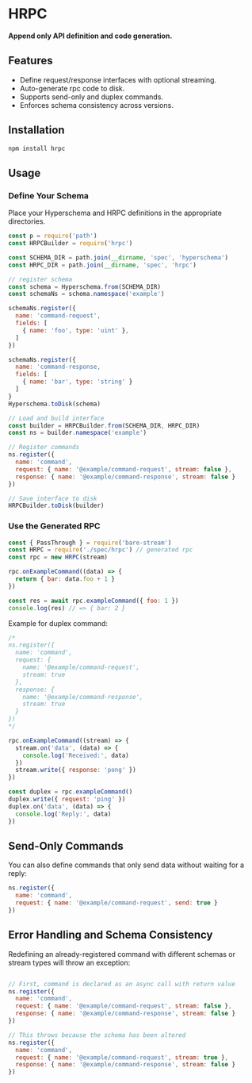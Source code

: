 # HRPC

**Append only API definition and code generation.**

## Features

- Define request/response interfaces with optional streaming.
- Auto-generate rpc code to disk.
- Supports send-only and duplex commands.
- Enforces schema consistency across versions.

## Installation

```bash
npm install hrpc
```

## Usage

### Define Your Schema

Place your Hyperschema and HRPC definitions in the appropriate directories.

```js
const p = require('path')
const HRPCBuilder = require('hrpc')

const SCHEMA_DIR = path.join(__dirname, 'spec', 'hyperschema')
const HRPC_DIR = path.join(__dirname, 'spec', 'hrpc')

// register schema
const schema = Hyperschema.from(SCHEMA_DIR)
const schemaNs = schema.namespace('example')

schemaNs.register({
  name: 'command-request',
  fields: [
    { name: 'foo', type: 'uint' },
  ]
})

schemaNs.register({
  name: 'command-response,
  fields: [
    { name: 'bar', type: 'string' }
  ]
}
Hyperschema.toDisk(schema)

// Load and build interface
const builder = HRPCBuilder.from(SCHEMA_DIR, HRPC_DIR)
const ns = builder.namespace('example')

// Register commands
ns.register({
  name: 'command',
  request: { name: '@example/command-request', stream: false },
  response: { name: '@example/command-response', stream: false }
})

// Save interface to disk
HRPCBuilder.toDisk(builder)
```

### Use the Generated RPC

```js
const { PassThrough } = require('bare-stream')
const HRPC = require('./spec/hrpc') // generated rpc
const rpc = new HRPC(stream)

rpc.onExampleCommand((data) => {
  return { bar: data.foo + 1 }
})

const res = await rpc.exampleCommand({ foo: 1 })
console.log(res) // => { bar: 2 }
```

Example for duplex command:

```js
/*
ns.register({
  name: 'command',
  request: {
    name: '@example/command-request',
    stream: true
  },
  response: {
    name: '@example/command-response',
    stream: true
  }
})
*/

rpc.onExampleCommand((stream) => {
  stream.on('data', (data) => {
    console.log('Received:', data)
  })
  stream.write({ response: 'pong' })
})

const duplex = rpc.exampleCommand()
duplex.write({ request: 'ping' })
duplex.on('data', (data) => {
  console.log('Reply:', data)
})
```

## Send-Only Commands

You can also define commands that only send data without waiting for a reply:

```js
ns.register({
  name: 'command',
  request: { name: '@example/command-request', send: true }
})
```

## Error Handling and Schema Consistency

Redefining an already-registered command with different schemas or stream types will throw an exception:

```js

// First, command is declared as an async call with return value
ns.register({
  name: 'command',
  request: { name: '@example/command-request', stream: false },
  response: { name: '@example/command-response', stream: false }
})

// This throws because the schema has been altered
ns.register({
  name: 'command',
  request: { name: '@example/command-request', stream: true },
  response: { name: '@example/command-response', stream: false }
})
```
